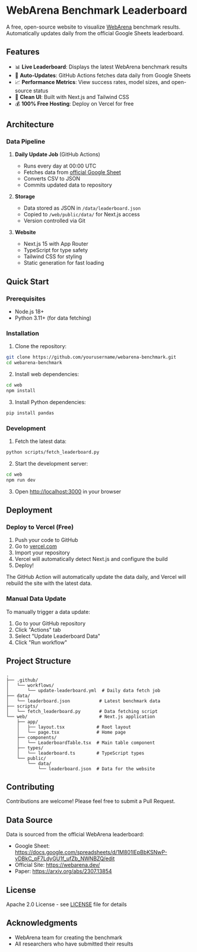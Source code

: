 # WebArena Benchmark Leaderboard

A free, open-source website to visualize [WebArena](https://webarena.dev/) benchmark results. Automatically updates daily from the official Google Sheets leaderboard.

## Features

- 📊 **Live Leaderboard**: Displays the latest WebArena benchmark results
- 🔄 **Auto-Updates**: GitHub Actions fetches data daily from Google Sheets
- 📈 **Performance Metrics**: View success rates, model sizes, and open-source status
- 🎨 **Clean UI**: Built with Next.js and Tailwind CSS
- 💰 **100% Free Hosting**: Deploy on Vercel for free

## Architecture

### Data Pipeline

1. **Daily Update Job** (GitHub Actions)
   - Runs every day at 00:00 UTC
   - Fetches data from [official Google Sheet](https://docs.google.com/spreadsheets/d/1M801lEpBbKSNwP-vDBkC_pF7LdyGU1f_ufZb_NWNBZQ/edit)
   - Converts CSV to JSON
   - Commits updated data to repository

2. **Storage**
   - Data stored as JSON in `/data/leaderboard.json`
   - Copied to `/web/public/data/` for Next.js access
   - Version controlled via Git

3. **Website**
   - Next.js 15 with App Router
   - TypeScript for type safety
   - Tailwind CSS for styling
   - Static generation for fast loading

## Quick Start

### Prerequisites

- Node.js 18+
- Python 3.11+ (for data fetching)

### Installation

1. Clone the repository:
```bash
git clone https://github.com/yourusername/webarena-benchmark.git
cd webarena-benchmark
```

2. Install web dependencies:
```bash
cd web
npm install
```

3. Install Python dependencies:
```bash
pip install pandas
```

### Development

1. Fetch the latest data:
```bash
python scripts/fetch_leaderboard.py
```

2. Start the development server:
```bash
cd web
npm run dev
```

3. Open [http://localhost:3000](http://localhost:3000) in your browser

## Deployment

### Deploy to Vercel (Free)

1. Push your code to GitHub
2. Go to [vercel.com](https://vercel.com)
3. Import your repository
4. Vercel will automatically detect Next.js and configure the build
5. Deploy!

The GitHub Action will automatically update the data daily, and Vercel will rebuild the site with the latest data.

### Manual Data Update

To manually trigger a data update:

1. Go to your GitHub repository
2. Click "Actions" tab
3. Select "Update Leaderboard Data"
4. Click "Run workflow"

## Project Structure

```
.
├── .github/
│   └── workflows/
│       └── update-leaderboard.yml  # Daily data fetch job
├── data/
│   └── leaderboard.json           # Latest benchmark data
├── scripts/
│   └── fetch_leaderboard.py       # Data fetching script
└── web/                           # Next.js application
    ├── app/
    │   ├── layout.tsx            # Root layout
    │   └── page.tsx              # Home page
    ├── components/
    │   └── LeaderboardTable.tsx  # Main table component
    ├── types/
    │   └── leaderboard.ts        # TypeScript types
    └── public/
        └── data/
            └── leaderboard.json  # Data for the website
```

## Contributing

Contributions are welcome! Please feel free to submit a Pull Request.

## Data Source

Data is sourced from the official WebArena leaderboard:
- Google Sheet: https://docs.google.com/spreadsheets/d/1M801lEpBbKSNwP-vDBkC_pF7LdyGU1f_ufZb_NWNBZQ/edit
- Official Site: https://webarena.dev/
- Paper: https://arxiv.org/abs/2307.13854

## License

Apache 2.0 License - see [LICENSE](LICENSE) file for details

## Acknowledgments

- WebArena team for creating the benchmark
- All researchers who have submitted their results